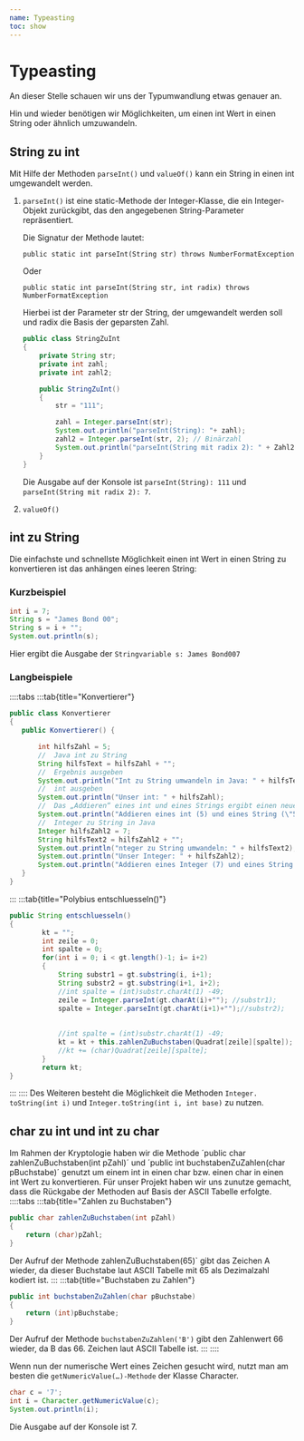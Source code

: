 ```yaml
---
name: Typeasting
toc: show
---
```

# Typeasting

An dieser Stelle schauen wir uns der Typumwandlung etwas genauer an. 

Hin und wieder benötigen wir Möglichkeiten, um einen int Wert in einen String oder ähnlich umzuwandeln.

## String zu int
Mit Hilfe der Methoden `parseInt()` und `valueOf()` kann ein String in einen int umgewandelt werden.

1. `parseInt()` ist eine static-Methode der Integer-Klasse, die ein Integer-Objekt zurückgibt, das den angegebenen String-Parameter repräsentiert.

    Die Signatur der Methode lautet:

    `public static int parseInt(String str) throws NumberFormatException`

    Oder

    `public static int parseInt(String str, int radix) throws NumberFormatException`

    Hierbei ist der Parameter str der String, der umgewandelt werden soll und radix die Basis der geparsten Zahl.
    
    ```java
    public class StringZuInt 
    {
        private String str;
        private int zahl;
        private int zahl2;

        public StringZuInt() 
        {
            str = "111";

            zahl = Integer.parseInt(str);
            System.out.println("parseInt(String): "+ zahl);
            zahl2 = Integer.parseInt(str, 2); // Binärzahl
            System.out.println("parseInt(String mit radix 2): " + Zahl2);
        }
    }
    ```
    Die Ausgabe auf der Konsole ist `parseInt(String): 111` und `parseInt(String mit radix 2): 7`.
    
   
2. `valueOf()`
## int zu String
Die einfachste und schnellste Möglichkeit einen int Wert in einen String zu konvertieren ist das anhängen eines leeren String:

### Kurzbeispiel
```java
int i = 7;
String s = "James Bond 00";
String s = i + "";
System.out.println(s);
```
Hier ergibt die Ausgabe der `Stringvariable s: James Bond007`

### Langbeispiele
::::tabs
:::tab{title="Konvertierer"}
```java
public class Konvertierer
{
   public Konvertierer() {

       int hilfsZahl = 5;
       //  Java int zu String
       String hilfsText = hilfsZahl + "";
       //  Ergebnis ausgeben
       System.out.println("Int zu String umwandeln in Java: " + hilfsText);
       //  int ausgeben
       System.out.println("Unser int: " + hilfsZahl);
       //  Das „Addieren“ eines int und eines Strings ergibt einen neuen String
       System.out.println("Addieren eines int (5) und eines String (\"5\"). Das Ergebnis ist ein neuer String: " + hilfsText + hilfsZahl);
       //  Integer zu String in Java
       Integer hilfsZahl2 = 7;
       String hilfsText2 = hilfsZahl2 + "";
       System.out.println("nteger zu String umwandeln: " + hilfsText2);
       System.out.println("Unser Integer: " + hilfsZahl2);
       System.out.println("Addieren eines Integer (7) und eines String (\"7\"). Das Ergebnis ist ein neuer String: " + hilfsZahl2 + hilfsText2);
   }
}
```
:::
:::tab{title="Polybius entschluesseln()"}
```java
public String entschluesseln()
{
        kt = "";
        int zeile = 0;
        int spalte = 0;
        for(int i = 0; i < gt.length()-1; i= i+2)
        {
            String substr1 = gt.substring(i, i+1);
            String substr2 = gt.substring(i+1, i+2);
            //int spalte = (int)substr.charAt(1) -49;
            zeile = Integer.parseInt(gt.charAt(i)+""); //substr1);
            spalte = Integer.parseInt(gt.charAt(i+1)+"");//substr2);
            
            
            //int spalte = (int)substr.charAt(1) -49;
            kt = kt + this.zahlenZuBuchstaben(Quadrat[zeile][spalte]);
            //kt += (char)Quadrat[zeile][spalte];
        }
        return kt;
}
``` 
:::
::::
Des Weiteren besteht die Möglichkeit die Methoden `Integer.​toString(int i)` und `Integer.toString(int i, int base)` zu nutzen.


## char zu int und int zu char
Im Rahmen der Kryptologie haben wir die Methode ´public char zahlenZuBuchstaben(int pZahl)´ und ´public int buchstabenZuZahlen(char pBuchstabe)´ genutzt um einem int in einen char bzw. einen char in einen int Wert zu konvertieren. 
Für unser Projekt haben wir uns zunutze gemacht, dass die Rückgabe der Methoden auf Basis der ASCII Tabelle erfolgte.
::::tabs
:::tab{title="Zahlen zu Buchstaben"}
```java
public char zahlenZuBuchstaben(int pZahl)
{
    return (char)pZahl;
}
```

Der Aufruf der Methode zahlenZuBuchstaben(65)` gibt das Zeichen A wieder, da dieser Buchstabe laut ASCII Tabelle mit 65 als Dezimalzahl kodiert ist.
:::
:::tab{title="Buchstaben zu Zahlen"}
```java
public int buchstabenZuZahlen(char pBuchstabe)
{
    return (int)pBuchstabe;
}
```
Der Aufruf der Methode `buchstabenZuZahlen('B')` gibt den Zahlenwert 66 wieder, da B das 66. Zeichen laut ASCII Tabelle ist.
:::
::::

Wenn nun der numerische Wert eines Zeichen gesucht wird, nutzt man am besten die `getNumericValue(…)-Methode` der Klasse Character.

```java
char c = '7';
int i = Character.getNumericValue(c);
System.out.println(i);
```
Die Ausgabe auf der Konsole ist 7.

